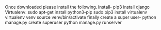 Once downloaded please install the following.
Install- pip3 install django
Virtualenv: sudo apt-get install python3-pip
            sudo pip3 install virtualenv 
            virtualenv venv 
            source venv/bin/activate
finally create a super user- python manage.py create superuser
python manage.py runserver

